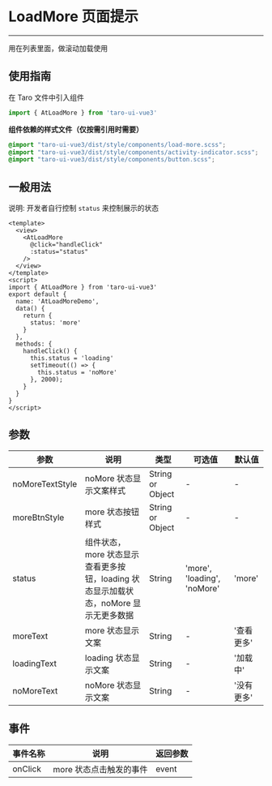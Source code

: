 # LoadMore 页面提示

---
用在列表里面，做滚动加载使用

## 使用指南

在 Taro 文件中引入组件

```typescript
import { AtLoadMore } from 'taro-ui-vue3'
```

**组件依赖的样式文件（仅按需引用时需要）**

```scss
@import "taro-ui-vue3/dist/style/components/load-more.scss";
@import "taro-ui-vue3/dist/style/components/activity-indicator.scss";
@import "taro-ui-vue3/dist/style/components/button.scss";
```

## 一般用法

说明: 开发者自行控制 `status` 来控制展示的状态


``` vue
<template>
  <view>
    <AtLoadMore
      @click="handleClick"
      :status="status"
    />
  </view>
</template>
<script>
import { AtLoadMore } from 'taro-ui-vue3'
export default {
  name: 'AtLoadMoreDemo',
  data() {
    return {
      status: 'more'
    }
  },
  methods: {
    handleClick() {
      this.status = 'loading'
      setTimeout(() => {
        this.status = 'noMore'
      }, 2000);
    }
  }
}
</script>
```


## 参数

| 参数 | 说明   | 类型    | 可选值   | 默认值   |
| ----| ----- | --------| ------- | -------- |
| noMoreTextStyle | noMore 状态显示文案样式 | String or Object | - | - |
| moreBtnStyle | more 状态按钮样式 | String or Object  | - | - |
| status | 组件状态，more 状态显示查看更多按钮，loading 状态显示加载状态，noMore 显示无更多数据 | String  | 'more', 'loading', 'noMore' | 'more' |
| moreText | more 状态显示文案 | String  | - | '查看更多' |
| loadingText | loading 状态显示文案 | String  | - | '加载中' |
| noMoreText | noMore 状态显示文案 | String  | - | '没有更多' |

## 事件

| 事件名称 | 说明          | 返回参数  |
|---------- |-------------- |---------- |
| onClick | more 状态点击触发的事件 | event  |
